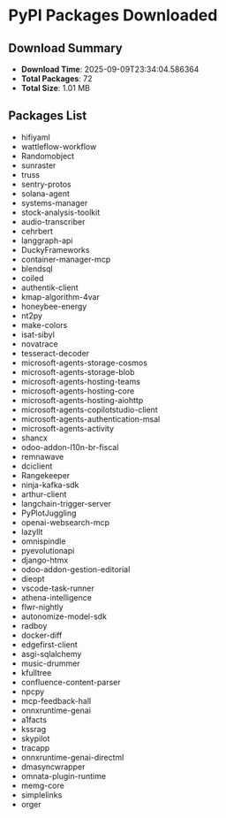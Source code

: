 # PyPI Packages Downloaded

## Download Summary
- **Download Time**: 2025-09-09T23:34:04.586364
- **Total Packages**: 72
- **Total Size**: 1.01 MB

## Packages List
- hifiyaml
- wattleflow-workflow
- Randomobject
- sunraster
- truss
- sentry-protos
- solana-agent
- systems-manager
- stock-analysis-toolkit
- audio-transcriber
- cehrbert
- langgraph-api
- DuckyFrameworks
- container-manager-mcp
- blendsql
- coiled
- authentik-client
- kmap-algorithm-4var
- honeybee-energy
- nt2py
- make-colors
- isat-sibyl
- novatrace
- tesseract-decoder
- microsoft-agents-storage-cosmos
- microsoft-agents-storage-blob
- microsoft-agents-hosting-teams
- microsoft-agents-hosting-core
- microsoft-agents-hosting-aiohttp
- microsoft-agents-copilotstudio-client
- microsoft-agents-authentication-msal
- microsoft-agents-activity
- shancx
- odoo-addon-l10n-br-fiscal
- remnawave
- dciclient
- Rangekeeper
- ninja-kafka-sdk
- arthur-client
- langchain-trigger-server
- PyPlotJuggling
- openai-websearch-mcp
- lazyllt
- omnispindle
- pyevolutionapi
- django-htmx
- odoo-addon-gestion-editorial
- dieopt
- vscode-task-runner
- athena-intelligence
- flwr-nightly
- autonomize-model-sdk
- radboy
- docker-diff
- edgefirst-client
- asgi-sqlalchemy
- music-drummer
- kfulltree
- confluence-content-parser
- npcpy
- mcp-feedback-hall
- onnxruntime-genai
- a1facts
- kssrag
- skypilot
- tracapp
- onnxruntime-genai-directml
- dmasyncwrapper
- omnata-plugin-runtime
- memg-core
- simplelinks
- orger
